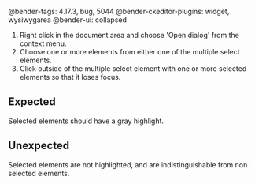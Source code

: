 @bender-tags: 4.17.3, bug, 5044
@bender-ckeditor-plugins: widget, wysiwygarea
@bender-ui: collapsed

1. Right click in the document area and choose 'Open dialog' from the context menu.
1. Choose one or more elements from either one of the multiple select elements.
1. Click outside of the multiple select element with one or more selected elements so that it loses focus.

## Expected

Selected elements should have a gray highlight.

## Unexpected

Selected elements are not highlighted, and are indistinguishable from non selected elements.
